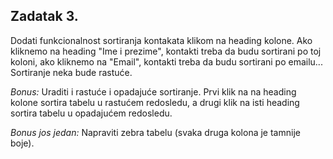 ## Zadatak 3.

Dodati funkcionalnost sortiranja kontakata klikom na heading kolone.
Ako kliknemo na heading "Ime i prezime", kontakti treba da budu sortirani po toj koloni,
ako kliknemo na "Email", kontakti treba da budu sortirani po emailu...
Sortiranje neka bude rastuće.

_Bonus:_ Uraditi i rastuće i opadajuće sortiranje. Prvi klik na na heading kolone sortira tabelu u rastućem redosledu, a drugi klik na isti heading sortira tabelu u opadajućem redosledu.

_Bonus jos jedan:_ Napraviti zebra tabelu (svaka druga kolona je tamnije boje).
